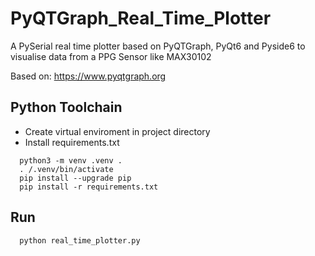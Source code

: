 # PyQTGraph_Real_Time_Plotter
A PySerial real time plotter based on PyQTGraph, PyQt6 and Pyside6 to visualise data from a PPG Sensor like MAX30102

Based on: https://www.pyqtgraph.org


## Python Toolchain
- Create virtual enviroment in project directory
- Install requirements.txt 
```
  python3 -m venv .venv .
  . /.venv/bin/activate
  pip install --upgrade pip
  pip install -r requirements.txt 
```

## Run 
```
  python real_time_plotter.py
```
